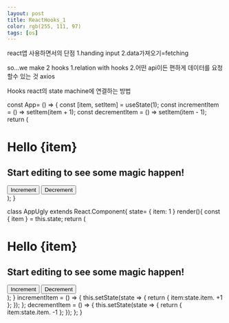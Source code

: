 ```yaml
---
layout: post
title: ReactHooks_1
color: rgb(255, 111, 97)
tags: [os]
---
```

react앱 사용하면서의 단점
1.handing input
2.data가져오기=fetching

so...we make 2 hooks
1.relation with hooks
2.어떤 api이든 편하게 데이터를 요청할수 있는 것
axios

Hooks
react의 state machine에 연결하는 방법

<p>
const App= () => {
  const [item, setItem] = useState(1);
  const incrementItem = () => setItem(item + 1);
  const decrementItem = () => setItem(item - 1);
  return (
    <div className="App">
      <h1>Hello {item}</h1>
      <h2>Start editing to see some magic happen!</h2>
      <button onClick={incrementItem}>Increment</button>
      <button onClick={decrementItem}>Decrement</button>
    </div>
  );
}
</p>
<p>
class AppUgly extends React.Component{
  state= {
    item: 1
  }
  render(){
    const { item } = this.state;
    return (
      <div className="App">
        <h1>Hello {item}</h1>
        <h2>Start editing to see some magic happen!</h2>
        <button onClick={this.incrementItem}>Increment</button>
        <button onClick={this.decrementItem}>Decrement</button>
      </div>
    );
  }
  incrementItem = () => {
    this.setState(state => {
       return {
      item:state.item. +1
      };
    });
   };
  decrementItem = () => {
    this.setState(state => {
      return {
     item:state.item. -1
     };
   });
  };
}
</p>